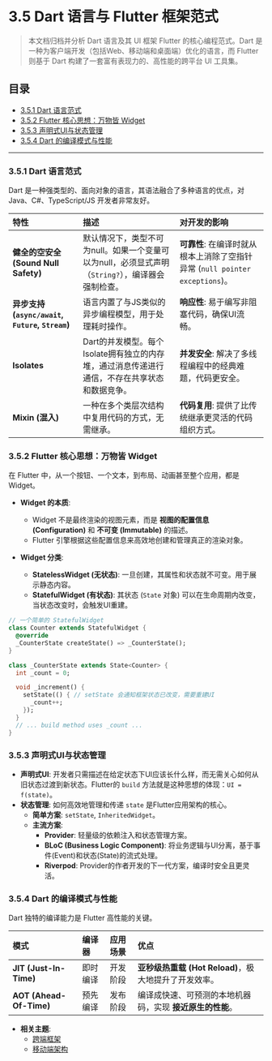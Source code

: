 # 3.5 Dart 语言与 Flutter 框架范式

> 本文档归档并分析 Dart 语言及其 UI 框架 Flutter 的核心编程范式。Dart 是一种为客户端开发（包括Web、移动端和桌面端）优化的语言，而 Flutter 则基于 Dart 构建了一套富有表现力的、高性能的跨平台 UI 工具集。

## 目录

- [3.5.1 Dart 语言范式](#351-dart-语言范式)
- [3.5.2 Flutter 核心思想：万物皆 Widget](#352-flutter-核心思想万物皆-widget)
- [3.5.3 声明式UI与状态管理](#353-声明式ui与状态管理)
- [3.5.4 Dart 的编译模式与性能](#354-dart-的编译模式与性能)

---

### 3.5.1 Dart 语言范式

Dart 是一种强类型的、面向对象的语言，其语法融合了多种语言的优点，对Java、C#、TypeScript/JS 开发者非常友好。

| 特性 | 描述 | 对开发的影响 |
| :--- | :--- | :--- |
| **健全的空安全 (Sound Null Safety)** | 默认情况下，类型不可为null。如果一个变量可以为null，必须显式声明（`String?`），编译器会强制检查。 | **可靠性**: 在编译时就从根本上消除了空指针异常 (`null pointer exceptions`)。 |
| **异步支持 (`async/await`, `Future`, `Stream`)** | 语言内置了与JS类似的异步编程模型，用于处理耗时操作。 | **响应性**: 易于编写非阻塞代码，确保UI流畅。 |
| **Isolates** | Dart的并发模型。每个Isolate拥有独立的内存堆，通过消息传递进行通信，不存在共享状态和数据竞争。 | **并发安全**: 解决了多线程编程中的经典难题，代码更安全。 |
| **Mixin (混入)** | 一种在多个类层次结构中复用代码的方式，无需继承。 | **代码复用**: 提供了比传统继承更灵活的代码组织方式。 |

### 3.5.2 Flutter 核心思想：万物皆 Widget

在 Flutter 中，从一个按钮、一个文本，到布局、动画甚至整个应用，都是 Widget。

- **Widget 的本质**:
    - Widget 不是最终渲染的视图元素，而是 **视图的配置信息 (Configuration)** 和 **不可变 (Immutable)** 的描述。
    - Flutter 引擎根据这些配置信息来高效地创建和管理真正的渲染对象。

- **Widget 分类**:
    - **StatelessWidget (无状态)**: 一旦创建，其属性和状态就不可变。用于展示静态内容。
    - **StatefulWidget (有状态)**: 其状态 (`State` 对象) 可以在生命周期内改变，当状态改变时，会触发UI重建。

```dart
// 一个简单的 StatefulWidget
class Counter extends StatefulWidget {
  @override
  _CounterState createState() => _CounterState();
}

class _CounterState extends State<Counter> {
  int _count = 0;

  void _increment() {
    setState(() { // setState 会通知框架状态已改变，需要重建UI
      _count++;
    });
  }
  // ... build method uses _count ...
}
```

### 3.5.3 声明式UI与状态管理

- **声明式UI**: 开发者只需描述在给定状态下UI应该长什么样，而无需关心如何从旧状态过渡到新状态。Flutter的 `build` 方法就是这种思想的体现：`UI = f(state)`。
- **状态管理**: 如何高效地管理和传递 `state` 是Flutter应用架构的核心。
    - **简单方案**: `setState`, `InheritedWidget`。
    - **主流方案**:
        - **Provider**: 轻量级的依赖注入和状态管理方案。
        - **BLoC (Business Logic Component)**: 将业务逻辑与UI分离，基于事件(Event)和状态(State)的流式处理。
        - **Riverpod**: Provider的作者开发的下一代方案，编译时安全且更灵活。

### 3.5.4 Dart 的编译模式与性能

Dart 独特的编译能力是 Flutter 高性能的关键。

| 模式 | 编译器 | 应用场景 | 优点 |
| :--- | :--- | :--- | :--- |
| **JIT (Just-In-Time)** | 即时编译 | 开发阶段 | **亚秒级热重载 (Hot Reload)**，极大地提升了开发效率。 |
| **AOT (Ahead-Of-Time)** | 预先编译 | 发布阶段 | 编译成快速、可预测的本地机器码，实现 **接近原生的性能**。 |

- **相关主题**:
    - [跨端框架](../2.技术栈与框架/2.2%20跨端框架.md)
    - [移动端架构](../1.终端类型/1.2%20移动端.md)
